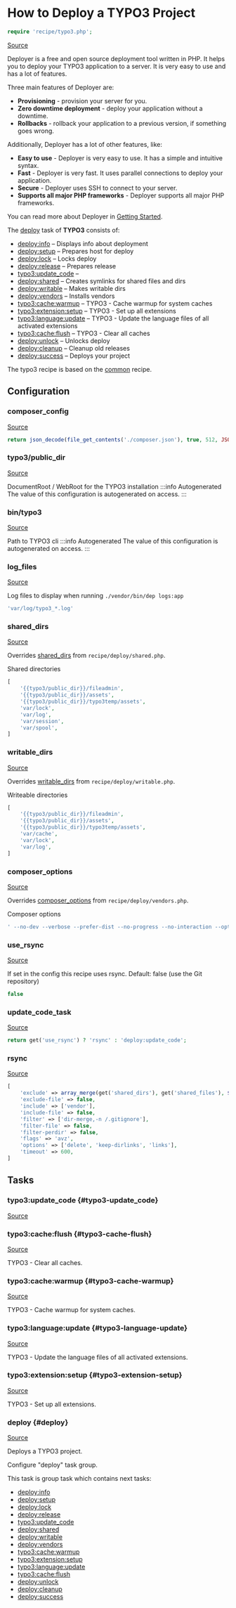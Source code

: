 <!-- DO NOT EDIT THIS FILE! -->
<!-- Instead edit recipe/typo3.php -->
<!-- Then run bin/docgen -->

# How to Deploy a TYPO3 Project

```php
require 'recipe/typo3.php';
```

[Source](/recipe/typo3.php)

Deployer is a free and open source deployment tool written in PHP. 
It helps you to deploy your TYPO3 application to a server. 
It is very easy to use and has a lot of features. 

Three main features of Deployer are:
- **Provisioning** - provision your server for you.
- **Zero downtime deployment** - deploy your application without a downtime.
- **Rollbacks** - rollback your application to a previous version, if something goes wrong.

Additionally, Deployer has a lot of other features, like:
- **Easy to use** - Deployer is very easy to use. It has a simple and intuitive syntax.
- **Fast** - Deployer is very fast. It uses parallel connections to deploy your application.
- **Secure** - Deployer uses SSH to connect to your server.
- **Supports all major PHP frameworks** - Deployer supports all major PHP frameworks.

You can read more about Deployer in [Getting Started](/docs/getting-started.md).

The [deploy](#deploy) task of **TYPO3** consists of:
* [deploy:info](/docs/recipe/deploy/info.md#deploy-info) – Displays info about deployment
* [deploy:setup](/docs/recipe/deploy/setup.md#deploy-setup) – Prepares host for deploy
* [deploy:lock](/docs/recipe/deploy/lock.md#deploy-lock) – Locks deploy
* [deploy:release](/docs/recipe/deploy/release.md#deploy-release) – Prepares release
* [typo3:update_code](/docs/recipe/typo3.md#typo3-update_code) – 
* [deploy:shared](/docs/recipe/deploy/shared.md#deploy-shared) – Creates symlinks for shared files and dirs
* [deploy:writable](/docs/recipe/deploy/writable.md#deploy-writable) – Makes writable dirs
* [deploy:vendors](/docs/recipe/deploy/vendors.md#deploy-vendors) – Installs vendors
* [typo3:cache:warmup](/docs/recipe/typo3.md#typo3-cache-warmup) – TYPO3 - Cache warmup for system caches
* [typo3:extension:setup](/docs/recipe/typo3.md#typo3-extension-setup) – TYPO3 - Set up all extensions
* [typo3:language:update](/docs/recipe/typo3.md#typo3-language-update) – TYPO3 - Update the language files of all activated extensions
* [typo3:cache:flush](/docs/recipe/typo3.md#typo3-cache-flush) – TYPO3 - Clear all caches
* [deploy:unlock](/docs/recipe/deploy/lock.md#deploy-unlock) – Unlocks deploy
* [deploy:cleanup](/docs/recipe/deploy/cleanup.md#deploy-cleanup) – Cleanup old releases
* [deploy:success](/docs/recipe/common.md#deploy-success) – Deploys your project


The typo3 recipe is based on the [common](/docs/recipe/common.md) recipe.

## Configuration
### composer_config
[Source](https://github.com/deployphp/deployer/blob/master/recipe/typo3.php#L10)



```php title="Default value"
return json_decode(file_get_contents('./composer.json'), true, 512, JSON_THROW_ON_ERROR);
```


### typo3/public_dir
[Source](https://github.com/deployphp/deployer/blob/master/recipe/typo3.php#L17)

DocumentRoot / WebRoot for the TYPO3 installation
:::info Autogenerated
The value of this configuration is autogenerated on access.
:::




### bin/typo3
[Source](https://github.com/deployphp/deployer/blob/master/recipe/typo3.php#L30)

Path to TYPO3 cli
:::info Autogenerated
The value of this configuration is autogenerated on access.
:::




### log_files
[Source](https://github.com/deployphp/deployer/blob/master/recipe/typo3.php#L43)

Log files to display when running `./vendor/bin/dep logs:app`

```php title="Default value"
'var/log/typo3_*.log'
```


### shared_dirs
[Source](https://github.com/deployphp/deployer/blob/master/recipe/typo3.php#L48)

Overrides [shared_dirs](/docs/recipe/deploy/shared.md#shared_dirs) from `recipe/deploy/shared.php`.

Shared directories

```php title="Default value"
[
    '{{typo3/public_dir}}/fileadmin',
    '{{typo3/public_dir}}/assets',
    '{{typo3/public_dir}}/typo3temp/assets',
    'var/lock',
    'var/log',
    'var/session',
    'var/spool',
]
```


### writable_dirs
[Source](https://github.com/deployphp/deployer/blob/master/recipe/typo3.php#L70)

Overrides [writable_dirs](/docs/recipe/deploy/writable.md#writable_dirs) from `recipe/deploy/writable.php`.

Writeable directories

```php title="Default value"
[
    '{{typo3/public_dir}}/fileadmin',
    '{{typo3/public_dir}}/assets',
    '{{typo3/public_dir}}/typo3temp/assets',
    'var/cache',
    'var/lock',
    'var/log',
]
```


### composer_options
[Source](https://github.com/deployphp/deployer/blob/master/recipe/typo3.php#L82)

Overrides [composer_options](/docs/recipe/deploy/vendors.md#composer_options) from `recipe/deploy/vendors.php`.

Composer options

```php title="Default value"
' --no-dev --verbose --prefer-dist --no-progress --no-interaction --optimize-autoloader'
```


### use_rsync
[Source](https://github.com/deployphp/deployer/blob/master/recipe/typo3.php#L88)

If set in the config this recipe uses rsync. Default: false (use the Git repository)

```php title="Default value"
false
```


### update_code_task
[Source](https://github.com/deployphp/deployer/blob/master/recipe/typo3.php#L90)



```php title="Default value"
return get('use_rsync') ? 'rsync' : 'deploy:update_code';
```


### rsync
[Source](https://github.com/deployphp/deployer/blob/master/recipe/typo3.php#L118)



```php title="Default value"
[
    'exclude' => array_merge(get('shared_dirs'), get('shared_files'), $exclude),
    'exclude-file' => false,
    'include' => ['vendor'],
    'include-file' => false,
    'filter' => ['dir-merge,-n /.gitignore'],
    'filter-file' => false,
    'filter-perdir' => false,
    'flags' => 'avz',
    'options' => ['delete', 'keep-dirlinks', 'links'],
    'timeout' => 600,
]
```



## Tasks

### typo3\:update_code {#typo3-update_code}
[Source](https://github.com/deployphp/deployer/blob/master/recipe/typo3.php#L94)






### typo3\:cache\:flush {#typo3-cache-flush}
[Source](https://github.com/deployphp/deployer/blob/master/recipe/typo3.php#L133)

TYPO3 - Clear all caches.




### typo3\:cache\:warmup {#typo3-cache-warmup}
[Source](https://github.com/deployphp/deployer/blob/master/recipe/typo3.php#L138)

TYPO3 - Cache warmup for system caches.




### typo3\:language\:update {#typo3-language-update}
[Source](https://github.com/deployphp/deployer/blob/master/recipe/typo3.php#L143)

TYPO3 - Update the language files of all activated extensions.




### typo3\:extension\:setup {#typo3-extension-setup}
[Source](https://github.com/deployphp/deployer/blob/master/recipe/typo3.php#L148)

TYPO3 - Set up all extensions.




### deploy {#deploy}
[Source](https://github.com/deployphp/deployer/blob/master/recipe/typo3.php#L156)

Deploys a TYPO3 project.

Configure "deploy" task group.


This task is group task which contains next tasks:
* [deploy:info](/docs/recipe/deploy/info.md#deploy-info)
* [deploy:setup](/docs/recipe/deploy/setup.md#deploy-setup)
* [deploy:lock](/docs/recipe/deploy/lock.md#deploy-lock)
* [deploy:release](/docs/recipe/deploy/release.md#deploy-release)
* [typo3:update_code](/docs/recipe/typo3.md#typo3-update_code)
* [deploy:shared](/docs/recipe/deploy/shared.md#deploy-shared)
* [deploy:writable](/docs/recipe/deploy/writable.md#deploy-writable)
* [deploy:vendors](/docs/recipe/deploy/vendors.md#deploy-vendors)
* [typo3:cache:warmup](/docs/recipe/typo3.md#typo3-cache-warmup)
* [typo3:extension:setup](/docs/recipe/typo3.md#typo3-extension-setup)
* [typo3:language:update](/docs/recipe/typo3.md#typo3-language-update)
* [typo3:cache:flush](/docs/recipe/typo3.md#typo3-cache-flush)
* [deploy:unlock](/docs/recipe/deploy/lock.md#deploy-unlock)
* [deploy:cleanup](/docs/recipe/deploy/cleanup.md#deploy-cleanup)
* [deploy:success](/docs/recipe/common.md#deploy-success)


